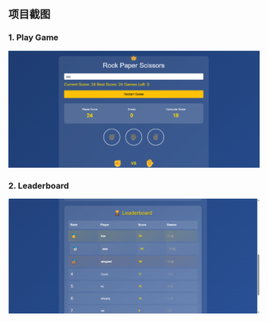 ## 项目截图

### 1. Play Game
![Play Game](images/play_game.png)

### 2. Leaderboard
![Leaderboard](images/leaderboard.png)

